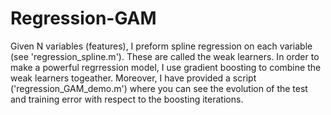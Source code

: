 Regression-GAM
==============
Given N variables (features), I preform spline regression on each variable (see 'regression_spline.m'). These are called the weak learners. In order to make a powerful regrression model, I use gradient boosting to combine the weak learners togeather. Moreover, I have provided a script ('regression_GAM_demo.m') where you can see the evolution of the test and training error with respect to the boosting iterations.   
